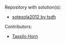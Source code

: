 Repository with solution(s):
* [sotesola2012 by tsdh](http://github.com/tsdh/sotesola2012)

Contributors:
* [Tassilo Horn](http://github.com/tsdh)
